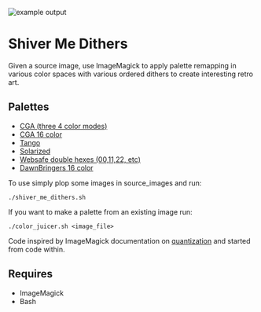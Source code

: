 ![example output](https://raw.github.com/zeroeth/shiver_me_dithers/master/example_hex.png)

Shiver Me Dithers
=================

Given a source image, use ImageMagick to apply palette remapping in various color spaces with various ordered dithers to create interesting retro art.

Palettes
--------

* [CGA (three 4 color modes)](http://en.wikipedia.org/wiki/Color_Graphics_Adapter)
* [CGA 16 color](http://en.wikipedia.org/wiki/Color_Graphics_Adapter)
* [Tango](http://tango.freedesktop.org/Tango_Icon_Theme_Guidelines#Color_Palette)
* [Solarized](http://ethanschoonover.com/solarized)
* [Websafe double hexes (00,11,22, etc)](http://www.w3schools.com/tags/ref_colorpicker.asp)
* [DawnBringers 16 color](http://www.pixeljoint.com/p/23821.htm)

To use simply plop some images in source_images and run:

    ./shiver_me_dithers.sh
    
If you want to make a palette from an existing image run:

    ./color_juicer.sh <image_file>

Code inspired by ImageMagick documentation on [quantization](http://www.imagemagick.org/Usage/quantize/#quantize) and started from code within.

Requires
--------

* ImageMagick
* Bash
